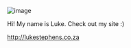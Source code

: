 ![image](https://user-images.githubusercontent.com/51891628/154568370-8bb12078-b82c-40c9-bdec-0d4c89e504d7.png)


Hi! My name is Luke. Check out my site :)

http://lukestephens.co.za
